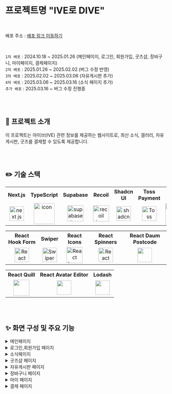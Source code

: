# 프로젝트명 "IVE로 DIVE"

<br/>

배포 주소 : [배포 링크 이동하기](https://ive-three.vercel.app)

<br>

`1차 배포` : 2024.10.18 ~ 2025.01.26 (메인페이지, 로그인, 회원가입, 굿즈샵, 장바구니, 마이페이지, 결제페이지)<br/>
`2차 배포` : 2025.01.26 ~ 2025.02.02 (버그 수정 반영) <br/>
`3차 배포` : 2025.02.02 ~ 2025.03.06 (자유게시판 추가) <br/>
`4차 배포` : 2025.03.06 ~ 2025.03.16 (소식 페이지 추가) <br/>
`추가 배포` : 2025.03.16 ~ 버그 수정 진행중 <br>

<br>
<br>

## 📌 프로젝트 소개
이 프로젝트는 아이브(IVE) 관련 정보를 제공하는 웹사이트로, 최신 소식, 갤러리, 자유게시판, 굿즈를 결제할 수 있도록 제공합니다.

<br>
<br>

## ✏️ 기술 스택
<table>
  <tr>
    <th>Next.js</th>
    <th>TypeScript</th>
    <th>Supabase</th>
    <th>Recoil</th>
    <th>Shadcn UI</th>
    <th>Toss Payment</th>
    <th>Prettier</th>
  </tr>
  <tr>
    <td align="center">
        <img src="https://github.com/user-attachments/assets/0e7ba33c-456b-491b-a815-afac91a22ae3" alt="next js icon" width="45" height="45" />
    </td>
    <td align="center">
      <img src="https://techstack-generator.vercel.app/ts-icon.svg" alt="icon" width="65" height="65" />
    </td>
    <td align="center">
      <img src="https://github.com/user-attachments/assets/6e168931-ee0d-4e90-8710-050dad01942f" alt="supabase icon" width="50" height="50" />
    </td>
    <td align="center">
      <img src="https://github.com/user-attachments/assets/1b0fb313-98c1-4790-9eb3-0e266cd926d8" alt="recoil icon" width="50" height="50" />
    </td>
    <td align="center">
      <img src="https://github.com/user-attachments/assets/55af3049-b93f-4cf1-a6ab-d57a95022743" alt="shadcn ui icon" width="45" height="45" />
    </td>
    <td align="center">
      <img src="https://github.com/user-attachments/assets/b79abc72-27c9-4621-937b-1c768a760f2c" width="45" height="45" alt="Toss Payment icon"/>
    </td>
    <td align="center">
      <img src="https://techstack-generator.vercel.app/prettier-icon.svg" alt="icon" width="65" height="65" />
    </td>
  </tr>
</table>

<table>
  <tr>
    <th>React Hook Form</th>
    <th>Swiper</th>
    <th>React Icons</th>
    <th>React Spinners</th>
    <th>React Daum Postcode</th>
  </tr>
  <tr>
    <td align="center">
      <img src="https://github.com/user-attachments/assets/03bee6fc-6160-46f5-9a6f-832648438d75" width="45" height="45" alt="React Hook Form icon"/>
    </td>
    <td align="center"> 
      <img src="https://github.com/user-attachments/assets/8ccd376d-57e0-4a8e-9ddb-21ae8b8f4d3c" width="45" height="45" alt="Swiper icon"/>
    </td>
     <td align="center">
      <img src="https://github.com/user-attachments/assets/39220fa5-1a49-4303-986f-d143f0104830" width="50" height="50" alt="React Icons icon"/>
    </td>
    <td align="center">
      <img src="https://github.com/user-attachments/assets/3f1d7331-2260-4392-bf10-4efe1a74fa68" width="45" height="45" alt="React Spinners icon"/>
    </td>
    <td align="center">
      <img src="https://github.com/user-attachments/assets/3e37e861-3256-4092-99e0-7d2f7accf651" width="45" height="45" alt=""/>
    </td>
  </tr>
</table>

<table>
  <tr>
    <th>React Quill</th>
    <th>React Avatar Editor</th>
    <th>Lodash</th>
  </tr>
  <tr>
    <td align="center">
      <img src="https://github.com/user-attachments/assets/7bba8da4-14e4-4489-b2ac-40eb24218da8" width="50" height="50" alt=""/>
    </td>
     <td align="center">
      <img src="https://github.com/user-attachments/assets/a90b7205-b187-4c62-91f4-8bcc1a9b77e9" width="45" height="45" alt=""/>
    </td>
    <td align="center">
      <img src="https://github.com/user-attachments/assets/df5b1157-ccfa-4ad4-a5ed-c0cdc2cb2493" width="45" height="45" alt=""/>
    </td>
  </tr>
</table>

<br>
<br>

## ✨ 화면 구성 및 주요 기능
<details>
<summary>메인페이지</summary>
  <br>
  <table>
     <tr>
      <th align="center">PC</th>
      <th align="center">Mobile</th>
    </tr>
    <tr>
      <td valign="top" width="50%;">
        <img src="https://github.com/user-attachments/assets/4b18024f-5e03-4869-b0df-20cbf93cc221" alt="" />
      </td>
      <td valign="top">
        <img src="https://github.com/user-attachments/assets/bb6fee32-53f4-4f27-a96b-c039af8878a5" alt="" />
      </td>
    </tr>
  </table>
  <ul>
    <li>스크롤 시 특정 섹션(ALBUM)부터 헤더 배경 색상 변경 (쓰로틀링 적용으로 성능 최적화)</li>
    <li>앨범 섹션 - Swiper 라이브러리로 가로 스크롤 구현</li>
    <li>자유게시판 최신 글 미리보기 제공</li>
    <li>굿즈샵 인기 상품 미리보기 제공</li>
    <li>모바일에서 햄버거 메뉴 클릭 시 사이드바 형태로 변경</li>
  </ul>
</details>

<details>
<summary>로그인,회원가입 페이지</summary>
  <br>
   <table>
   <tr>
     <th align="center">로그인 페이지</th>
     <th align="center">회원가입 페이지</th>
   </tr> 
    <tr>
      <td valign="top" width="50%;">
         <img src="https://github.com/user-attachments/assets/ce09089a-267f-47bb-9336-4e65fcf6d68e" alt=""/>
         <img src="https://github.com/user-attachments/assets/0c1aadee-a1f0-4a63-97e2-bc3c470cc361" alt=""/>
      </td>
      <td>
         <img src="https://github.com/user-attachments/assets/f433fe28-347e-4e1a-b2bf-b64b0221f1cb" alt=""/>
      </td>
    </tr>
  </table>
  <ul>
    <li>로그인 팝업(모달 형태의 로그인 페이지 제공)</li>
    <li>기존 회원을 위한 일반 로그인 페이지</li>
    <li>회원가입 후 첫 로그인 시 폭죽 효과 및 축하 메시지 표시</li>
  </ul>
</details>

<details>
<summary>소식페이지</summary>
<br>
 <table>
    <tr>
      <td valign="top">
         <img src="https://github.com/user-attachments/assets/9db11f54-4afb-4c2c-bd21-6885896f9a39" alt=""/>
      </td>
    </tr>
  </table>
  <ul>
    <li>최신 뉴스 조회 및 카테고리별 필터링</li>
    <li>갤러리 사진 조회</li>
    <li>더 많은 콘텐츠 로드 (페이지네이션)</li>
    <li>모달을 통한 상세 내용 조회</li>
  </ul>
</details>

<details>
<summary>굿즈샵 페이지</summary>
  <br>
  <table>
   <tr>
     <th align="center">굿즈샵 - 메인</th>
     <th align="center">굿즈샵 - 디테일 페이지</th>
   </tr> 
    <tr>
     <td valign="top" width="50%">
       <img src="https://github.com/user-attachments/assets/096f2bcc-dc1b-4719-921c-101dc4999323" alt=""/>
     </td>  
     <td valign="top">
       <img src="https://github.com/user-attachments/assets/572054fa-0842-4e41-bcd7-01c03f6d86f3" alt=""/>
     </td>
    </tr>
  </table>
  <ul>
    <li>
      굿즈샵 페이지
      <ul>
        <li>카테고리별 정렬과 무한스크롤을 통해 콘텐츠를 자동으로 로딩</li>
        <li>비회원 찜하기 기능, 로그인 시 로컬스토리지에 저장된 찜과 연동</li>
      </ul>
    </li>
    <br>
    <li>
      굿즈샵 디테일 페이지
      <ul>
        <li>공유하기 버튼 (링크 복사 제공)</li>
        <li>상품 수량 선택 (최대 5개, 초과 시 토스트 알림)</li>
        <li>상세정보와 리뷰 탭 (상세정보 기본, 별점 평균과 5개씩 나누어 보여주는 페이지네이션)</li>
        <li>자주 묻는 질문(FAQ)은 아코디언 형식으로 표시</li>
      </ul>
    </li>
  </ul>
</details>

<details>
<summary>자유게시판 페이지</summary>
  <br>
   <table>
   <tr>
     <td align="center">자유게시판<br>- 메인</td>
     <td valign="top" width="80%">
       <img src="https://github.com/user-attachments/assets/c423bc33-333e-4c7c-a430-a36b42fa6abb" alt=""/>
       <img src="https://github.com/user-attachments/assets/e3cc78f0-1722-4b69-83fa-2b9bd2157446" alt=""/>
     </td>
   </tr>
   <tr>
     <td align="center">자유게시판<br>- 글쓰기 페이지</td>
     <td valign="top" width="80%">
       <img src="https://github.com/user-attachments/assets/81919716-7891-4fd2-a6d2-5378852621cb" alt=""/>
     </td>  
   </tr>
   <tr>
     <td align="center">자유게시판<br>- 디테일 페이지</td>
     <td valign="top" width="80%">
       <img src="https://github.com/user-attachments/assets/cff95a6d-cfe4-4e18-8e0f-718d744dadc9" alt=""/>
     </td>  
   </tr>
  </table>

  <ul>
    <li>
      자유게시판 - 메인페이지
      <ul>
        <li>게시판 데이터 불러오기 (리스트 10개씩 페이지네이션)</li>
        <li>검색어 입력 시 디바운싱과 하이라이트 표시 제공</li>
        <li>모바일 댓글버튼 클릭 시 댓글로 스크롤 할 수 있게 이동</li>
      </ul>
    </li>
    <br>
    <li>
      자유게시판 - 글쓰기 페이지
      <ul>
        <li>React-quill 라이브러리 사용</li>
      </ul>
    </li>
    <br>
    <li>
      자유게시판 - 디테일 페이지
      <ul>
        <li>공유하기 버튼 (링크 복사 제공)</li>
        <li>좋아요, 댓글, 대댓글 제공</li>
        <li>게시글 수정/삭제, 댓글&대댓글 수정/삭제 제공</li>
      </ul>
    </li>
  </ul>
</details>

<details>
<summary>장바구니 페이지</summary>
  <br>
   <table>
     <tr>
       <td valign="top" width="80%">
         <img src="https://github.com/user-attachments/assets/80205a66-8d13-4b39-9043-86ff5d3445dc" alt=""/>
         <img src="https://github.com/user-attachments/assets/dd6488ac-99fd-46f5-9435-1a009e274068" alt=""/>   
       </td>  
     </tr>
  </table>
  <ul>
    <li>장바구니 데이터 불러오기 및 체크박스로 아이템 선택 가능</li>
    <li>선택삭제, 전체삭제 기능으로 장바구니 아이템 관리</li>
    <li>상품별 삭제 기능 및 전체삭제 클릭 시 확인 모달</li>
    <li>상품 금액 및 할인 금액 계산 표시</li>
    <li>장바구니가 비어있을 때 '쇼핑하기' 버튼을 통한 UX 개선</li>
    <li>주문자 정보, 배송지 정보 변경 제공</li>
    <li>개인정보 수집 및 이용 동의 모달 (상세 약관 내용 포함)</li>
    <li>결제 금액 실시간 계산 (총 결제 금액, 상품 금액, 할인 금액)</li>
    <li>결제하기 기능 제공</li>
  </ul>
</details>

<details>
<summary>마이 페이지</summary>
  <br>
   <table>
     <tr>
        <td align="center">마이페이지<br>- 아바타, 닉네임 수정</td>
        <td valign="top" width="80%">
         <img src="https://github.com/user-attachments/assets/c4ab8057-926c-43d5-af15-a613be32cbea" alt=""/>
       </td>  
     </tr>
     <tr>
        <td align="center">마이페이지<br>- 찜 목록 리스트</td>
        <td valign="top" width="80%">
         <img src="https://github.com/user-attachments/assets/7394ccb1-3384-4f1c-a6af-99b2bba4df11" alt=""/>
       </td>  
     </tr>
     <tr>
        <td align="center">마이페이지<br>- 결제 목록</td>
        <td valign="top" width="80%">
         <img src="https://github.com/user-attachments/assets/6d773195-582c-4a0a-8332-9ed16525cb71" alt=""/>
        </td>  
     </tr>
     <tr>
        <td align="center">마이페이지<br>- 내가 쓴 글</td>
        <td valign="top" width="80%">
         <img src="https://github.com/user-attachments/assets/5f669838-9433-4a45-9ead-b5798471ebbc" alt=""/>
        </td>  
     </tr>
     <tr>
        <td align="center">마이페이지<br>- 배송지 관리</td>
        <td valign="top" width="80%">
         <img src="https://github.com/user-attachments/assets/c6765b4b-3bc7-4dc8-bd72-9d3a6b417847" alt=""/>
         <img src="https://github.com/user-attachments/assets/32694ed4-a066-47fa-8dcd-81b6b30e473a" alt=""/>
        </td>  
     </tr>
  </table>
  <ul>
    <li>아바타 이미지 변경 - 프로필 이미지 편집 (react-avatar-editor 라이브러리)</li>
    <li>닉네임 변경 가능</li>
    <li>찜 목록, 결제 목록, 내가 쓴 글, 배송지 관리 데이터 불러오기</li>
    <li>결제목록 주문상세 페이지 - 구매확정 클릭 시 리뷰 작성 기능</li>
    <li>새 배송지 추가 버튼, 배송지 수정 및 삭제, 기본배송지 설정 기능 제공</li>
  </ul>
</details>

<details>
<summary>결제 페이지</summary>
   <br>
   <table>
     <tr>
        <td valign="top">
          <img src="" alt=""/>
        </td>
     </tr>
  </table>
  <ul>
    <li>결제 완료 후 주문 성공 화면 및 결제 내역 요약 제공</li>
    <li>결제 성공 시 주문 번호와 결제 상세 정보 확인 가능</li>
  </ul>
</details>

